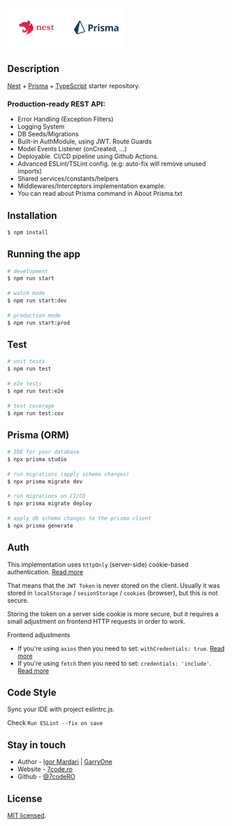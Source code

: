 <p>
  <a href="" target="blank"><img src="./static/Nest-Logo.png" height="100" alt="Nest" /></a>
  <a href="" target="blank"><img src="./static/Prisma-Logo.png" height="100" alt="Prisma" /></a>
</p>

## Description

[Nest](https://github.com/nestjs/nest) + [Prisma](https://github.com/prisma/prisma) + [TypeScript](https://github.com/microsoft/TypeScript) starter repository.

### Production-ready REST API:
* Error Handling (Exception Filters)
* Logging System
* DB Seeds/Migrations
* Built-in AuthModule, using JWT. Route Guards
* Model Events Listener (onCreated, …)
* Deployable. CI/CD pipeline using Github Actions.
* Advanced ESLint/TSLint config. (e.g: auto-fix will remove unused imports)
* Shared services/constants/helpers
* Middlewares/Interceptors implementation example.
* You can read about Prisma command in About Prisma.txt

## Installation

```bash
$ npm install
```

## Running the app

```bash
# development
$ npm run start

# watch mode
$ npm run start:dev

# production mode
$ npm run start:prod

```

## Test

```bash
# unit tests
$ npm run test

# e2e tests
$ npm run test:e2e

# test coverage
$ npm run test:cov
```

## Prisma (ORM)
```bash
# IDE for your database
$ npx prisma studio 

# run migrations (apply schema changes)
$ npx prisma migrate dev

# run migrations on CI/CD
$ npx prisma migrate deploy

# apply db schema changes to the prisma client
$ npx prisma generate
```


## Auth
This implementation uses `httpOnly` (server-side) cookie-based authentication. [Read more](https://dev.to/guillerbr/authentication-cookies-http-http-only-jwt-reactjs-context-api-and-node-on-backend-industry-structure-3f8e)

That means that the `JWT Token` is never stored on the client. 
Usually it was stored in `localStorage` / `sesionStorage` / `cookies` (browser), but this is not secure. 

Storing the token on a server side cookie is more secure, but it requires a small adjustment on frontend HTTP requests in order to work.

Frontend adjustments
* If you're using `axios` then you need to set: `withCredentials: true`. [Read more](https://flaviocopes.com/axios-credentials/)
* If you're using `fetch` then you need to set: `credentials: 'include'`. [Read more](https://github.com/github/fetch#sending-cookies)


## Code Style
Sync your IDE with project eslintrc.js. 

Check `Run ESLint --fix on save`

## Stay in touch

- Author - [Igor Mardari](https://www.linkedin.com/in/igor-mardari-7code/) | [GarryOne](https://github.com/GarryOne)
- Website - [7code.ro](https://7code.ro/)
- Github - [@7codeRO](https://github.com/7codeRO/)

## License

  [MIT licensed](https://github.com/nestjs/nest/blob/master/LICENSE).
